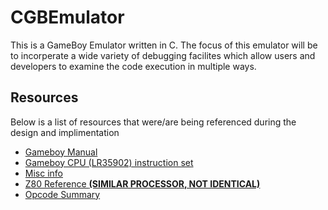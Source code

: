 # CGBEmulator

This is a GameBoy Emulator written in C. 
The focus of this emulator will be to incorperate a wide variety of debugging facilites which allow users and developers
to examine the code execution in multiple ways.

## Resources
Below is a list of resources that were/are being referenced during the design and implimentation
*  [Gameboy Manual](http://marc.rawer.de/Gameboy/Docs/GBCPUman.pdf)
*  [Gameboy CPU (LR35902) instruction set](http://www.pastraiser.com/cpu/gameboy/gameboy_opcodes.html)
*  [Misc info](http://bgb.bircd.org/pandocs.htm#gameboytechnicaldata)
*  [Z80 Reference **(SIMILAR PROCESSOR, NOT IDENTICAL)**](http://www.z80.info/z80syntx.htm#RET)
*  [Opcode Summary](http://www.devrs.com/gb/files/opcodes.html)
